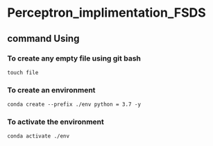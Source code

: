 # Perceptron_implimentation_FSDS

## command Using

### To create any empty file using git bash


```
touch file
```
### To create an environment 
```angular2html
conda create --prefix ./env python = 3.7 -y
```
### To activate the environment 
```
conda activate ./env
```